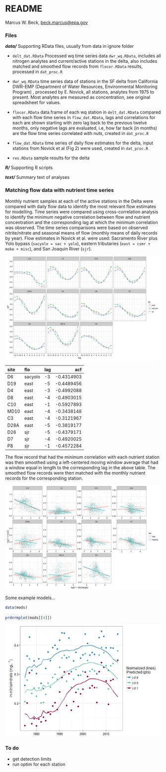 # README
Marcus W. Beck, beck.marcus@epa.gov  

### Files

**_data/_** Supporting RData files, usually from data in ignore folder 

* `delt_dat.RData` Processed wq time series data `dwr_wq.RData`, includes all nitrogen analytes and current/active stations in the delta, also includes matched and smoothed flow records from `flocor.RData` results, processed in `dat_proc.R`

* `dwr_wq.RData` time series data of stations in the SF delta from California DWR-EMP (Department of Water Resources, Environmental Monitoring Program) , processed by E. Novick, all stations, analytes from 1975 to present.  Most analytes are measured as concentration, see original spreadsheet for values. 

* `flocor.RData` data.frame of each wq station in `delt_dat.RData` compared with each flow time series in `flow_dat.RData`, lags and correlations for each are shown starting with zero lag back to the previous twelve months, only negative lags are evaluated, i.e, how far back (in months) are the flow time series correlated with nuts, created in `dat_proc.R`

* `flow_dat.RData` time series of daily flow estimates for the delta, input stations from Novick et al (Fig 2) were used, created in `dat_proc.R` 

* `res.RData` sample results for the delta

**_R/_** Supporting R scripts

**_text/_** Summary text of analyses

### Matching flow data with nutrient time series



Monthly nutrient samples at each of the active stations in the Delta were compared with daily flow data to identify the most relevant flow estimates for modelling.  Time series were compared using cross-correlation analysis to identify the minimum negative correlation between flow and nutrient concentration and the corresponding lag at which the minimum correlation was observed.  The time series comparisons were based on observed nitrite/nitrate and seasonal means of flow (monthly means of daily records by year).  Flow estimates in Novick et al. were used: Sacramento River plus Yolo bypass (`sacyolo = sac + yolo`), eastern tributaries (`east = csmr + moke + misc`), and San Joaquin River (`sjr`). 

![Cross-correlation analysis of flow records with nitrite/nitrate time series active Delta stations](README_files/figure-html/unnamed-chunk-2-1.png)


|site |flo     |lag |        acf|
|:----|:-------|:---|----------:|
|D6   |sacyolo |-3  | -0.4314903|
|D19  |east    |-5  | -0.4489456|
|D4   |east    |-3  | -0.4992088|
|D8   |east    |-4  | -0.4903015|
|C10  |east    |-1  | -0.5927893|
|MD10 |east    |-4  | -0.3438148|
|C3   |east    |-4  | -0.3121967|
|D28A |east    |-5  | -0.3819177|
|D26  |sjr     |-5  | -0.4379171|
|D7   |sjr     |-4  | -0.4920025|
|P8   |sjr     |-1  | -0.4572284|

The flow record that had the minimum correlation with each nutrient station was then smoothed using a left-centered moving window average that had a window equal in length to the corresponding lag in the above table.  The smoothed flow records were then matched with the monthly nutrient records for the corresponding station.  

![Nitrogen time series versus matched flow records before and after averaging by the maximum lag.](README_files/figure-html/unnamed-chunk-4-1.png)

Some example models...


```r
data(mods)

prdnrmplot(mods[[4]])
```

![](README_files/figure-html/unnamed-chunk-5-1.png)

### To do 

* get detection limits
* run optim for each station

